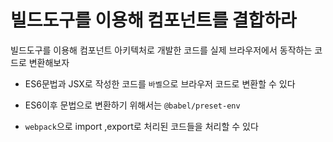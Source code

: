 # 빌드도구를 이용해 컴포넌트를 결합하라

빌드도구를 이용해 컴포넌트 아키텍처로 개발한 코드를 실제 브라우저에서 동작하는 코드로 변환해보자

- ES6문법과 JSX로 작성한 코드를 `바벨`으로 브라우저 코드로 변환할 수 있다

- ES6이후 문법으로 변환하기 위해서는 `@babel/preset-env`
- `webpack`으로 import ,export로 처리된 코드들을 처리할 수 있다
